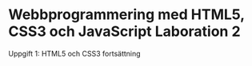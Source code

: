 Webbprogrammering med HTML5, CSS3 och JavaScript Laboration 2
=============================================================

Uppgift 1: HTML5 och CSS3 fortsättning
